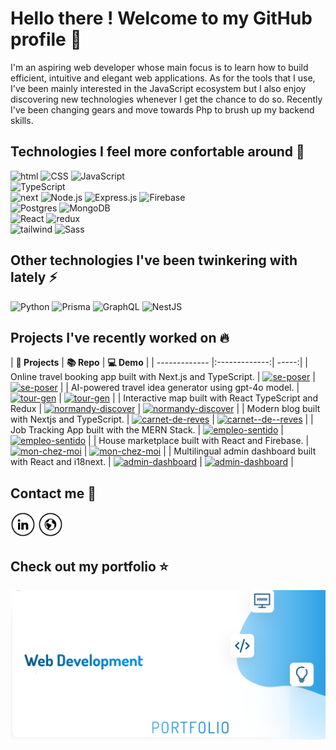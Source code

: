 # Hello there ! Welcome to my GitHub profile :wave:

I'm an aspiring web developer whose main focus is to learn how to build efficient, intuitive and elegant web applications. As for the tools that I use, I've been mainly interested in the JavaScript ecosystem but I also enjoy discovering new technologies whenever I get the chance to do so. Recently I've been changing gears and move towards Php to brush up my backend skills.

## Technologies I feel more confortable around :rocket:
<div><img alt="html" src="https://img.shields.io/badge/-HTML-E34F26.svg?logo=html5&logoColor=white" />
<img alt="CSS" src="https://img.shields.io/badge/CSS-1572B6.svg?logo=css3&logoColor=white">
<img alt="JavaScript" src="https://img.shields.io/badge/-JavaScript-yellow.svg?logo=javascript&logoColor=white"></div>
<img alt="TypeScript" src="https://img.shields.io/badge/-TypeScript-007ACC.svg?logo=typescript&logoColor=white" />
<div>
 <img alt="next" src="https://img.shields.io/badge/Next-black.svg?logo=next.js&logoColor=white" >
<img alt="Node.js" src="https://img.shields.io/badge/Node.js-43853D.svg?logo=node.js&logoColor=white">
<img alt="Express.js" src="https://img.shields.io/badge/Express.js-404d59.svg?logo=express&logoColor=white">
<img alt="Firebase" src="https://img.shields.io/badge/-Firebase-039BE5.svg?&logo=Firebase&logoColor=white" />
</div>
<div>
  <img alt="Postgres" src="https://img.shields.io/badge/postgres-%23316192.svg?logo=postgresql&logoColor=white">
<img alt="MongoDB" src ="https://img.shields.io/badge/MongoDB-4ea94b.svg?logo=mongodb&logoColor=white">
</div
 <div>
<img alt="React" src="https://img.shields.io/badge/-React-45b8d8.svg?logo=react&logoColor=white" />
<img alt="redux" src="https://img.shields.io/badge/-Redux-764ABC.svg?logo=redux&logoColor=white" />
 </div>
 <div>
 <img alt="tailwind" src="https://img.shields.io/badge/Tailwindcss-%2338B2AC.svg?logo=tailwind-css&logoColor=white">
<img alt="Sass" src="https://img.shields.io/badge/Sass-CC6699.svg?logo=sass&logoColor=white" />
 </div>

## Other technologies I've been twinkering with lately :zap:
<div>
<img alt="Python" src="https://img.shields.io/badge/Python-14354C.svg?logo=python&logoColor=white" />
<img alt="Prisma" src="https://img.shields.io/badge/Prisma-2D3748.svg?logo=prisma&logoColor=white" />
 <img alt="GraphQL" src="https://img.shields.io/badge/-GraphQL-E10098.svg?logo=graphql&logoColor=white" />
<img alt="NestJS" src="https://img.shields.io/badge/NestJS-E0234E.svg?logo=nestjs&logoColor=white" />
</div>


## Projects I've recently worked on :fire:
|
<b>🦜 Projects</b>    |  <b>📚 Repo</b>    | <b>💻 Demo</b>   |
| ------------- |:-------------:| -----:|
| Online travel booking app built with Next.js and TypeScript. | <a href="https://github.com/LouisLeca22/se-poser"><img alt="se-poser" src="https://img.shields.io/static/v1?label=&message=se--poser&color=000605&logo=github&logoColor=FFFFFF&labelColor=000605"/></a> |  <a href="https://se-poser.vercel.app/"><img alt="se-poser" src="https://img.shields.io/static/v1?label=&message=se--poser&color=343b41&logo=vercel&logoColor=FFFFFF&labelColor=000605"/></a>  |
| AI-powered travel idea generator using gpt-4o model. | <a href="https://github.com/LouisLeca22/tour-gen"><img alt="tour-gen" src="https://img.shields.io/static/v1?label=&message=tour--gen&color=000605&logo=github&logoColor=FFFFFF&labelColor=000605"/></a> |  <a href="https://tour-gen.vercel.app/"><img alt="tour-gen" src="https://img.shields.io/static/v1?label=&message=tour--gen&color=343b41&logo=vercel&logoColor=FFFFFF&labelColor=000605"/></a>  |
| Interactive map built with React TypeScript and Redux | <a href="https://github.com/LouisLeca22/normandy-discover"><img alt="normandy-discover" src="https://img.shields.io/static/v1?label=&message=normandy--discover&color=000605&logo=github&logoColor=FFFFFF&labelColor=000605"/></a> |   <a href="https://normandy-discover.web.app/"><img alt="normandy-discover" src="https://img.shields.io/static/v1?label=&message=normandy--discover&color=343b41&logo=firebase&logoColor=FFFFFF&labelColor=000605"/></a>  |
| Modern blog built with Nextjs and TypeScript. | <a href="https://github.com/LouisLeca22/carnet-de-reves"><img alt="carnet-de-reves" src="https://img.shields.io/static/v1?label=&message=carnet--de--reves&color=000605&logo=github&logoColor=FFFFFF&labelColor=000605"/></a> |  <a href="https://carnet-de-reves.vercel.app/"><img alt="carnet--de--reves" src="https://img.shields.io/static/v1?label=&message=carnet--de--reves&color=343b41&logo=vercel&logoColor=FFFFFF&labelColor=000605"/></a>  |
| Job Tracking App built with the MERN Stack. | <a href="https://github.com/LouisLeca22/empleo-sentido"><img alt="empleo-sentido" src="https://img.shields.io/static/v1?label=&message=empleo--sentido&color=000605&logo=github&logoColor=FFFFFF&labelColor=000605"/></a> |  <a href="https://empleo-sentido.onrender.com/"><img alt="empleo-sentido" src="https://img.shields.io/static/v1?label=&message=empleo--sentido&color=343b41&logo=heroku&logoColor=FFFFFF&labelColor=000605"/></a>  |
| House marketplace built with React and Firebase. | <a href="https://github.com/LouisLeca22/mon-chez-moi"><img alt="mon-chez-moi" src="https://img.shields.io/static/v1?label=&message=mon--chez--moi&color=000605&logo=github&logoColor=FFFFFF&labelColor=000605"/></a> |  <a href="https://mon-chez-moi.vercel.app/"><img alt="mon-chez-moi" src="https://img.shields.io/static/v1?label=&message=mon--chez--moi&color=343b41&logo=vercel&logoColor=FFFFFF&labelColor=000605"/></a>  |
| Multilingual admin dashboard built with React and i18next. | <a href="https://github.com/LouisLeca22/admin-dashboard"><img alt="admin-dashboard" src="https://img.shields.io/static/v1?label=&message=admin--dashboard&color=000605&logo=github&logoColor=FFFFFF&labelColor=000605"/></a> |  <a href="https://dashboard-4886f.web.app/"><img alt="admin-dashboard" src="https://img.shields.io/static/v1?label=&message=admin--dashboard&color=343b41&logo=firebase&logoColor=FFFFFF&labelColor=000605"/></a>  |



## Contact me :speech_balloon:

<a href="https://www.linkedin.com/in/louis-leca/" target="_blank"><img src="assets/in.png" alt="LinkedIn" width="40"></a>
<a href="https://louis-leca.web.app" target="_blank"><img src="assets/www.png" alt="web" width="40"></a>

## Check out my portfolio :star:

<a  href="http://louis-leca.web.app">
 <img src="./assets/website.png" alt="website" />
</a>
